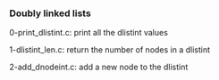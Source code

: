 ### Doubly linked lists

0-print_dlistint.c: print all the dlistint values

1-dlistint_len.c: return the number of nodes in a dlistint

2-add_dnodeint.c: add a new node to the dlistint
